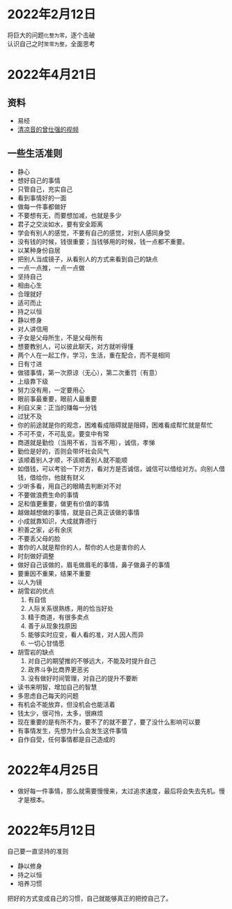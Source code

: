 # 2022年2月12日
将巨大的问题`化整为零`，逐个击破  
认识自己之时`聚零为整`，全面思考  

# 2022年4月21日
## 资料
* 易经
* [清凉音的曾仕强的视频](https://www.bilibili.com/video/BV1xS4y1T7TF?p=1)

## 一些生活准则
* 静心
* 想好自己的事情
* 只管自己，充实自己
* 看到事情好的一面
* 做每一件事都做好
* 不要想有无，而要想加减，也就是多少
* 君子之交淡如水，要有安全距离
* 学会有别人的感觉，不要有自己的感觉，对别人感同身受
* 没有钱的时候，钱很重要；当钱够用的时候，钱一点都不重要。
* 以某种身份自居
* 把别人当成镜子，从看别人的方式来看到自己的缺点
* 一点一点推，一点一点做
* 坚持自己
* 相由心生
* 合理就好
* 适可而止
* 持之以恒
* 静以修身
* 对人讲信用
* 子女是父母所生，不是父母所有
* 想要教别人，可以彼此聊天，对方就听得懂
* 两个人在一起工作，学习，生活，重在配合，而不是相同
* 日有寸进
* 做错事情，第一次原谅（无心），第二次重罚（有意）
* 上级靠下级
* 努力没有用，一定要用心
* 眼前事最重要，眼前人最重要
* 利自义来：正当的赚每一分钱
* 过犹不及
* 你的前途就是你的观念，困难看成阻碍就是阻碍，困难看成帮忙就是帮忙
* 不可不变，不可乱变。要变中有常
* 商道就是勤俭（当用不省，当省不用），诚信，孝悌
* 勤俭是好的，否则会带坏社会风气
* 该顺着别人才顺，不该顺着别人就不能顺
* 如借钱，可以考验一下对方，看对方是否诚信，诚信可以借给对方。向别人借钱，借给你，他就有财义
* 少听多看，用自己的眼睛去判断对不对
* 不要做浪费生命的事情
* 足和值更重要，做更有价值的事情
* 越做越想做的事情，就是自己真正该做的事情
* 小成就靠知识，大成就靠德行
* 积善之家，必有余庆
* 不要丢父母的脸
* 害你的人就是帮你的人，帮你的人也是害你的人
* 时刻做好调整
* 做好自己该做的，眉毛做眉毛的事情，鼻子做鼻子的事情
* 要重因不重果，结果不重要
* 以人为镜
* 胡雪岩的优点
    1. 有自信
    2. 人际关系很熟练，用的恰当好处
    3. 精于商道，有很多卖点
    4. 善于从现象找原因
    5. 能够实时应变，看人看的准，对人因人而异
    6. 一切心甘情愿
* 胡雪岩的缺点
    1. 对自己的期望推的不够远大，不能及时提升自己
    2. 政界斗争比商界更恶劣
    3. 没有做好时间管理，对自己的提升不要断
* 读书来明智，增加自己的智慧
* 多思虑自己每天的问题
* 有机会不能放弃，但没机会也能活着
* 钱太少，很可怜，太多，很麻烦
* 现在重要的是有所不为，要不了的就不要了，要了没什么影响可以要
* 有事情发生，先想为什么会发生这件事情
* 自作自受，任何事情都是自己造成的

# 2022年4月25日
* 做好每一件事情，那么就需要慢慢来，太过追求速度，最后将会失去先机。慢才是根本。

# 2022年5月12日
自己要一直坚持的准则
* 静以修身
* 持之以恒
* 培养习惯

把好的方式变成自己的习惯，自己就能够真正的把控自己了。